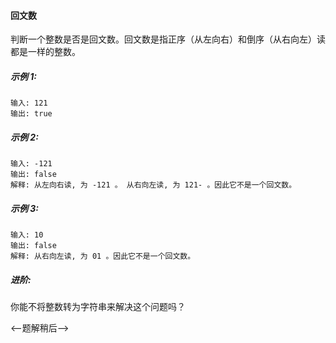 #### 回文数

判断一个整数是否是回文数。回文数是指正序（从左向右）和倒序（从右向左）读都是一样的整数。

##### 示例 1:
```$xslt
输入: 121
输出: true
```

##### 示例 2:
```$xslt
输入: -121
输出: false
解释: 从左向右读, 为 -121 。 从右向左读, 为 121- 。因此它不是一个回文数。
```

##### 示例 3:
```$xslt
输入: 10
输出: false
解释: 从右向左读, 为 01 。因此它不是一个回文数。
```

##### 进阶:

你能不将整数转为字符串来解决这个问题吗？

<--题解稍后-->